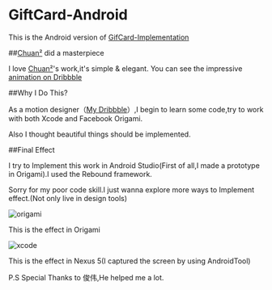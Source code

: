 # GiftCard-Android

This is the Android version of [GifCard-Implementation](https://github.com/MartinRGB/GiftCard-Implementation)

##[Chuan²](https://dribbble.com/woodmouse) did a masterpiece 

I love [Chuan²](https://dribbble.com/woodmouse)'s work,it's simple & elegant.
You can see the impressive [animation on Dribbble](https://dribbble.com/shots/2045026-Gift-Card?list=searches&offset=0)

##Why I Do This?

As a motion designer（[My Dribbble](https://dribbble.com/MartinRGB)）,I begin to learn some code,try to work with both Xcode and Facebook Origami.

Also I thought beautiful things should be implemented.

##Final Effect

I try to Implement this work in Android Studio(First of all,I made a prototype in Origami).I used the Rebound framework.

Sorry for my poor code skill.I just wanna explore more ways to Implement effect.(Not only live in design tools)

![origami](https://github.com/MartinRGB/GiftCard-Implementation/blob/master/Gif/Origami.gif?raw=true)

This is the effect in Origami



![xcode](https://github.com/MartinRGB/GiftCard-Implementation/blob/master/Gif/Xcode.gif?raw=true)

This is the effect in Nexus 5(I captured the screen by using AndroidTool)


P.S Special Thanks to 俊伟,He helped me a lot.
